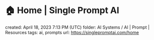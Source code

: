 # 🏠 Home | Single Prompt AI

created: April 18, 2023 7:13 PM (UTC)
folder: AI Systems / AI | Prompt | Resources
tags: ai, prompts
url: https://singlepromptai.com/home